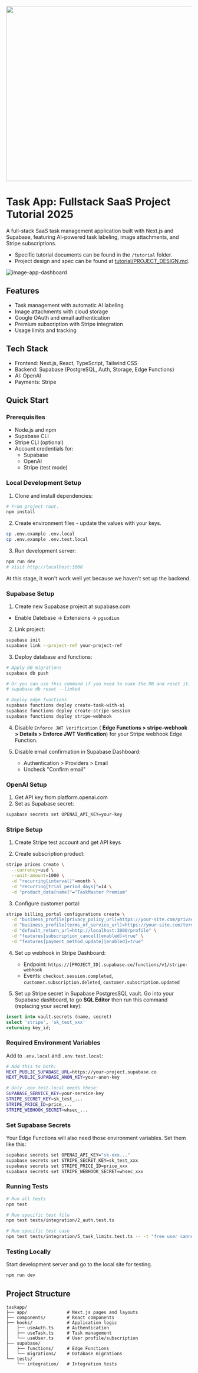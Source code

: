 <div align="center">
<img width="1200" height="475" alt="GHBanner" src="https://github.com/user-attachments/assets/108468c3-0dd3-4328-8606-3ca8890cdba9" />
</div>

# Task App: Fullstack SaaS Project Tutorial 2025

A full-stack SaaS task management application built with Next.js and Supabase, featuring AI-powered task labeling, image attachments, and Stripe subscriptions.

- Specific tutorial documents can be found in the `/tutorial` folder.
- Project design and spec can be found at [tutorial/PROJECT_DESIGN.md](tutorial/PROJECT_DESIGN.md).

![image-app-dashboard](tutorial/images/task-dashboard.png)

## Features

- Task management with automatic AI labeling
- Image attachments with cloud storage
- Google OAuth and email authentication
- Premium subscription with Stripe integration
- Usage limits and tracking

## Tech Stack

- Frontend: Next.js, React, TypeScript, Tailwind CSS
- Backend: Supabase (PostgreSQL, Auth, Storage, Edge Functions)
- AI: OpenAI
- Payments: Stripe

## Quick Start

### Prerequisites

- Node.js and npm
- Supabase CLI
- Stripe CLI (optional)
- Account credentials for:
  - Supabase
  - OpenAI
  - Stripe (test mode)

### Local Development Setup

1. Clone and install dependencies:

```bash
# From project root.
npm install
```

2. Create environment files - update the values with your keys.
```bash
cp .env.example .env.local
cp .env.example .env.test.local
```

3. Run development server:
```bash
npm run dev
# Visit http://localhost:3000
```

At this stage, it won't work well yet because we haven't set up the backend.

### Supabase Setup

1. Create new Supabase project at supabase.com
  - Enable Datebase -> Extensions -> `pgsodium`

2. Link project:
```bash
supabase init
supabase link --project-ref your-project-ref
```

3. Deploy database and functions:

```bash
# Apply DB migrations
supabase db push

# Or you can use this command if you need to nuke the DB and reset it.
# supabase db reset --linked

# Deploy edge functions
supabase functions deploy create-task-with-ai
supabase functions deploy create-stripe-session
supabase functions deploy stripe-webhook
```

4. Disable `Enforce JWT Verification` ( **Edge Functions > stripe-webhook > Details > Enforce JWT Verification**) for your Stripe webhook Edge Function.

5. Disable email confirmation in Supabase Dashboard:
   - Authentication > Providers > Email
   - Uncheck "Confirm email"

### OpenAI Setup

1. Get API key from platform.openai.com
2. Set as Supabase secret:

```bash
supabase secrets set OPENAI_API_KEY=your-key
```

### Stripe Setup

1. Create Stripe test account and get API keys

2. Create subscription product:

```bash
stripe prices create \
  --currency=usd \
  --unit-amount=1000 \
  -d "recurring[interval]"=month \
  -d "recurring[trial_period_days]"=14 \
  -d "product_data[name]"="TaskMaster Premium"
```

3. Configure customer portal:

```bash
stripe billing_portal configurations create \
  -d "business_profile[privacy_policy_url]=https://your-site.com/privacy" \
  -d "business_profile[terms_of_service_url]=https://your-site.com/terms" \
  -d "default_return_url=http://localhost:3000/profile" \
  -d "features[subscription_cancel][enabled]=true" \
  -d "features[payment_method_update][enabled]=true"
```

4. Set up webhook in Stripe Dashboard:
   - Endpoint: `https://[PROJECT_ID].supabase.co/functions/v1/stripe-webhook`
   - Events: `checkout.session.completed`, `customer.subscription.deleted`, `customer.subscription.updated`

5. Set up Stripe secret in Supabase PostgresSQL vault. Go into your Supabase dashboard, to go **SQL Editor** then run this command (replacing your secret key):

```sql
insert into vault.secrets (name, secret)
select 'stripe', 'sk_test_xxx'
returning key_id;
```

### Required Environment Variables

Add to `.env.local` and `.env.test.local`:

```bash
# Add this to both:
NEXT_PUBLIC_SUPABASE_URL=https://your-project.supabase.co
NEXT_PUBLIC_SUPABASE_ANON_KEY=your-anon-key

# Only .env.test.local needs these:
SUPABASE_SERVICE_KEY=your-service-key
STRIPE_SECRET_KEY=sk_test_...
STRIPE_PRICE_ID=price_...
STRIPE_WEBHOOK_SECRET=whsec_...
```

### Set Supabase Secrets

Your Edge Functions will also need those environment variables. Set them like this:

```bash
supabase secrets set OPENAI_API_KEY="sk-xxx..."
supabase secrets set STRIPE_SECRET_KEY=sk_test_xxx
supabase secrets set STRIPE_PRICE_ID=price_xxx
supabase secrets set STRIPE_WEBHOOK_SECRET=whsec_xxx
```

### Running Tests

```bash
# Run all tests
npm test

# Run specific test file
npm test tests/integration/2_auth.test.ts

# Run specific test case
npm test tests/integration/5_task_limits.test.ts -- -t "free user cannot exceed task limit"
```

### Testing Locally

Start development server and go to the local site for testing.

```bash
npm run dev
```

## Project Structure

```text
taskapp/
├── app/               # Next.js pages and layouts
├── components/        # React components
├── hooks/             # Application logic
│   ├── useAuth.ts     # Authentication
│   ├── useTask.ts     # Task management
│   └── useUser.ts     # User profile/subscription
├── supabase/
│   ├── functions/     # Edge Functions
│   └── migrations/    # Database migrations
└── tests/
    └── integration/   # Integration tests
```

